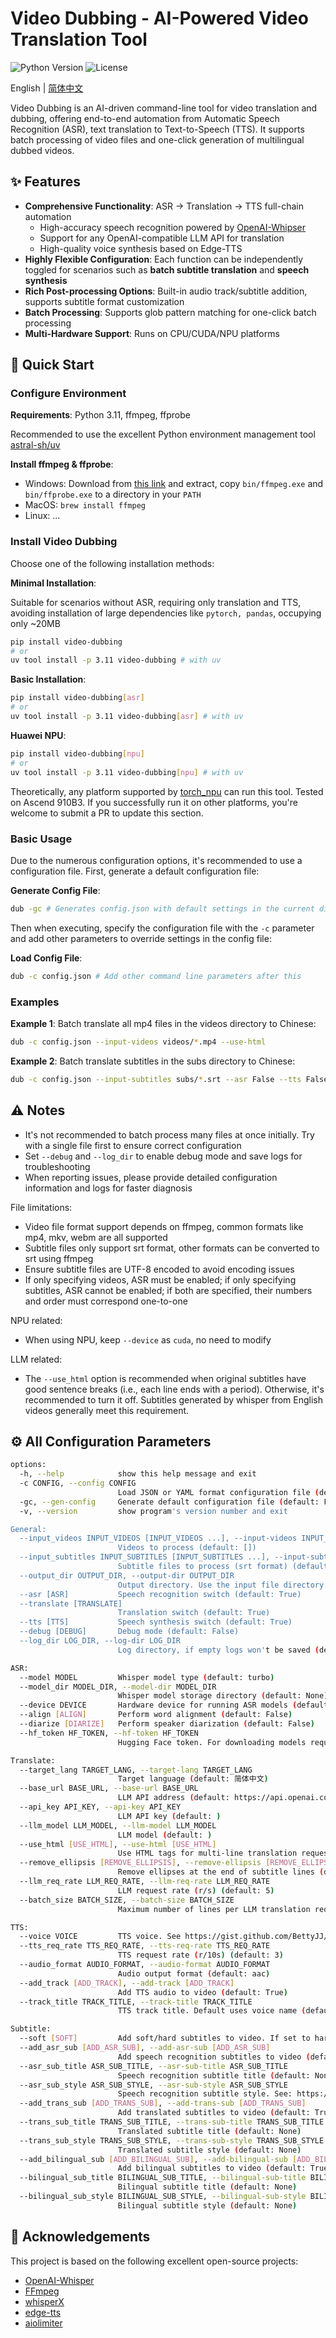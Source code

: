 # Video Dubbing - AI-Powered Video Translation Tool

![Python Version](https://img.shields.io/badge/python-3.11-blue)
![License](https://img.shields.io/badge/license-MIT-green)

English | [简体中文](./README.md)

Video Dubbing is an AI-driven command-line tool for video translation and dubbing, offering end-to-end automation from Automatic Speech Recognition (ASR), text translation to Text-to-Speech (TTS). It supports batch processing of video files and one-click generation of multilingual dubbed videos.

## ✨ Features

- **Comprehensive Functionality**: ASR → Translation → TTS full-chain automation
  - High-accuracy speech recognition powered by [OpenAI-Whipser](https://github.com/openai/whisper)
  - Support for any OpenAI-compatible LLM API for translation
  - High-quality voice synthesis based on Edge-TTS
- **Highly Flexible Configuration**: Each function can be independently toggled for scenarios such as **batch subtitle translation** and **speech synthesis**
- **Rich Post-processing Options**: Built-in audio track/subtitle addition, supports subtitle format customization
- **Batch Processing**: Supports glob pattern matching for one-click batch processing
- **Multi-Hardware Support**: Runs on CPU/CUDA/NPU platforms

## 🚀 Quick Start

### Configure Environment

**Requirements**: Python 3.11, ffmpeg, ffprobe

Recommended to use the excellent Python environment management tool [astral-sh/uv](https://github.com/astral-sh/uv)

**Install ffmpeg & ffprobe**:

- Windows: Download from [this link](https://github.com/BtbN/FFmpeg-Builds/releases/download/latest/ffmpeg-master-latest-win64-gpl.zip) and extract, copy `bin/ffmpeg.exe` and `bin/ffprobe.exe` to a directory in your `PATH`
- MacOS: `brew install ffmpeg`
- Linux: ...

### Install Video Dubbing

Choose one of the following installation methods:

**Minimal Installation**:

Suitable for scenarios without ASR, requiring only translation and TTS, avoiding installation of large dependencies like `pytorch, pandas`, occupying only ~20MB

```bash
pip install video-dubbing
# or
uv tool install -p 3.11 video-dubbing # with uv
```

**Basic Installation**:

```bash
pip install video-dubbing[asr]
# or
uv tool install -p 3.11 video-dubbing[asr] # with uv
```

**Huawei NPU**:

```bash
pip install video-dubbing[npu]
# or
uv tool install -p 3.11 video-dubbing[npu] # with uv
```

Theoretically, any platform supported by [torch_npu](https://gitee.com/ascend/pytorch) can run this tool. Tested on Ascend 910B3. If you successfully run it on other platforms, you're welcome to submit a PR to update this section.

### Basic Usage

Due to the numerous configuration options, it's recommended to use a configuration file. First, generate a default configuration file:

**Generate Config File**:

```bash
dub -gc # Generates config.json with default settings in the current directory
```

Then when executing, specify the configuration file with the `-c` parameter and add other parameters to override settings in the config file:

**Load Config File**:

```bash
dub -c config.json # Add other command line parameters after this
```

### Examples

**Example 1**: Batch translate all mp4 files in the videos directory to Chinese:

```bash
dub -c config.json --input-videos videos/*.mp4 --use-html
```

**Example 2**: Batch translate subtitles in the subs directory to Chinese:

```bash
dub -c config.json --input-subtitles subs/*.srt --asr False --tts False
```

## ⚠️ Notes

- It's not recommended to batch process many files at once initially. Try with a single file first to ensure correct configuration
- Set `--debug` and `--log_dir` to enable debug mode and save logs for troubleshooting
- When reporting issues, please provide detailed configuration information and logs for faster diagnosis

File limitations:

- Video file format support depends on ffmpeg, common formats like mp4, mkv, webm are all supported
- Subtitle files only support srt format, other formats can be converted to srt using ffmpeg
- Ensure subtitle files are UTF-8 encoded to avoid encoding issues
- If only specifying videos, ASR must be enabled; if only specifying subtitles, ASR cannot be enabled; if both are specified, their numbers and order must correspond one-to-one

NPU related:

- When using NPU, keep `--device` as `cuda`, no need to modify

LLM related:

- The `--use_html` option is recommended when original subtitles have good sentence breaks (i.e., each line ends with a period). Otherwise, it's recommended to turn it off. Subtitles generated by whisper from English videos generally meet this requirement.

## ⚙️ All Configuration Parameters

```bash
options:
  -h, --help            show this help message and exit
  -c CONFIG, --config CONFIG
                        Load JSON or YAML format configuration file (default: None)
  -gc, --gen-config     Generate default configuration file (default: False)
  -v, --version         show program's version number and exit

General:
  --input_videos INPUT_VIDEOS [INPUT_VIDEOS ...], --input-videos INPUT_VIDEOS [INPUT_VIDEOS ...]
                        Videos to process (default: [])
  --input_subtitles INPUT_SUBTITLES [INPUT_SUBTITLES ...], --input-subtitles INPUT_SUBTITLES [INPUT_SUBTITLES ...]
                        Subtitle files to process (srt format) (default: [])
  --output_dir OUTPUT_DIR, --output-dir OUTPUT_DIR
                        Output directory. Use the input file directory if not set (default: None)
  --asr [ASR]           Speech recognition switch (default: True)
  --translate [TRANSLATE]
                        Translation switch (default: True)
  --tts [TTS]           Speech synthesis switch (default: True)
  --debug [DEBUG]       Debug mode (default: False)
  --log_dir LOG_DIR, --log-dir LOG_DIR
                        Log directory, if empty logs won't be saved (default: None)

ASR:
  --model MODEL         Whisper model type (default: turbo)
  --model_dir MODEL_DIR, --model-dir MODEL_DIR
                        Whisper model storage directory (default: None)
  --device DEVICE       Hardware device for running ASR models (default: cuda)
  --align [ALIGN]       Perform word alignment (default: False)
  --diarize [DIARIZE]   Perform speaker diarization (default: False)
  --hf_token HF_TOKEN, --hf-token HF_TOKEN
                        Hugging Face token. For downloading models requiring user agreement (default: )

Translate:
  --target_lang TARGET_LANG, --target-lang TARGET_LANG
                        Target language (default: 简体中文)
  --base_url BASE_URL, --base-url BASE_URL
                        LLM API address (default: https://api.openai.com/v1)
  --api_key API_KEY, --api-key API_KEY
                        LLM API key (default: )
  --llm_model LLM_MODEL, --llm-model LLM_MODEL
                        LLM model (default: )
  --use_html [USE_HTML], --use-html [USE_HTML]
                        Use HTML tags for multi-line translation requests. Recommended when subtitles have good sentence breaks (default: False)
  --remove_ellipsis [REMOVE_ELLIPSIS], --remove-ellipsis [REMOVE_ELLIPSIS]
                        Remove ellipses at the end of subtitle lines (default: False)
  --llm_req_rate LLM_REQ_RATE, --llm-req-rate LLM_REQ_RATE
                        LLM request rate (r/s) (default: 5)
  --batch_size BATCH_SIZE, --batch-size BATCH_SIZE
                        Maximum number of lines per LLM translation request. Too large will increase failure rate (default: 10)

TTS:
  --voice VOICE         TTS voice. See https://gist.github.com/BettyJJ/17cbaa1de96235a7f5773b8690a20462 (default: zh-CN-YunyangNeural)
  --tts_req_rate TTS_REQ_RATE, --tts-req-rate TTS_REQ_RATE
                        TTS request rate (r/10s) (default: 3)
  --audio_format AUDIO_FORMAT, --audio-format AUDIO_FORMAT
                        Audio output format (default: aac)
  --add_track [ADD_TRACK], --add-track [ADD_TRACK]
                        Add TTS audio to video (default: True)
  --track_title TRACK_TITLE, --track-title TRACK_TITLE
                        TTS track title. Default uses voice name (default: None)

Subtitle:
  --soft [SOFT]         Add soft/hard subtitles to video. If set to hard, only bilingual subtitle and its style will be applied (default: True)
  --add_asr_sub [ADD_ASR_SUB], --add-asr-sub [ADD_ASR_SUB]
                        Add speech recognition subtitles to video (default: True)
  --asr_sub_title ASR_SUB_TITLE, --asr-sub-title ASR_SUB_TITLE
                        Speech recognition subtitle title (default: None)
  --asr_sub_style ASR_SUB_STYLE, --asr-sub-style ASR_SUB_STYLE
                        Speech recognition subtitle style. See: https://github.com/yuanshanhua/video-dubbing/blob/main/docs/subtitle_style_en.md (default: None)
  --add_trans_sub [ADD_TRANS_SUB], --add-trans-sub [ADD_TRANS_SUB]
                        Add translated subtitles to video (default: True)
  --trans_sub_title TRANS_SUB_TITLE, --trans-sub-title TRANS_SUB_TITLE
                        Translated subtitle title (default: None)
  --trans_sub_style TRANS_SUB_STYLE, --trans-sub-style TRANS_SUB_STYLE
                        Translated subtitle style (default: None)
  --add_bilingual_sub [ADD_BILINGUAL_SUB], --add-bilingual-sub [ADD_BILINGUAL_SUB]
                        Add bilingual subtitles to video (default: True)
  --bilingual_sub_title BILINGUAL_SUB_TITLE, --bilingual-sub-title BILINGUAL_SUB_TITLE
                        Bilingual subtitle title (default: None)
  --bilingual_sub_style BILINGUAL_SUB_STYLE, --bilingual-sub-style BILINGUAL_SUB_STYLE
                        Bilingual subtitle style (default: None)
```

## 🙏 Acknowledgements

This project is based on the following excellent open-source projects:

- [OpenAI-Whisper](https://github.com/openai/whisper)
- [FFmpeg](https://ffmpeg.org/)
- [whisperX](https://github.com/m-bain/whisperX)
- [edge-tts](https://github.com/rany2/edge-tts)
- [aiolimiter](https://github.com/mjpieters/aiolimiter)

